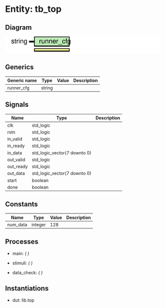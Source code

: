 # Entity: tb_top
## Diagram
![Diagram](tb_top.svg "Diagram")
## Generics
| Generic name | Type   | Value | Description |
| ------------ | ------ | ----- | ----------- |
| runner_cfg   | string |       |             |
## Signals
| Name      | Type                         | Description |
| --------- | ---------------------------- | ----------- |
| clk       | std_logic                    |             |
| rstn      | std_logic                    |             |
| in_valid  | std_logic                    |             |
| in_ready  | std_logic                    |             |
| in_data   | std_logic_vector(7 downto 0) |             |
| out_valid | std_logic                    |             |
| out_ready | std_logic                    |             |
| out_data  | std_logic_vector(7 downto 0) |             |
| start     | boolean                      |             |
|  done     | boolean                      |             |
## Constants
| Name     | Type    | Value | Description |
| -------- | ------- | ----- | ----------- |
| num_data | integer |  128  |             |
## Processes
- main: _(  )_

- stimuli: _(  )_

- data_check: _(  )_

## Instantiations
- dut: lib.top
